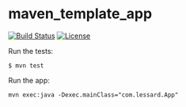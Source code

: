 # maven_template_app

[![Build Status](https://travis-ci.org/fdlessard/maven_template_app.svg)](https://travis-ci.org/fdlessard/maven_template_app)
[![License](http://img.shields.io/:license-mit-blue.svg)](https://github.com/fdlessard/maven_template_app/blob/master/LICENSE)

Run the tests:

```
$ mvn test
```

Run the app:

```
mvn exec:java -Dexec.mainClass="com.lessard.App"
```
